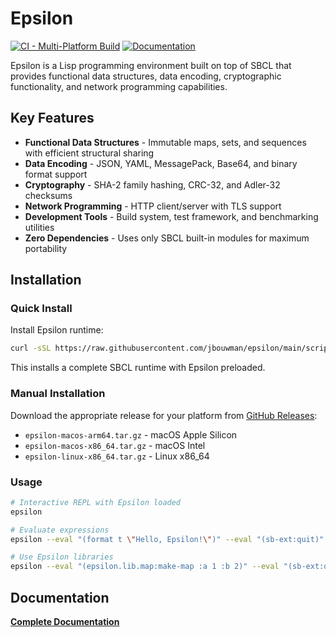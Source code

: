 # Epsilon

[![CI - Multi-Platform Build](https://github.com/jbouwman/epsilon/actions/workflows/ci.yml/badge.svg)](https://github.com/jbouwman/epsilon/actions/workflows/ci.yml)
[![Documentation](https://img.shields.io/badge/docs-github%20pages-blue)](https://jbouwman.github.io/epsilon/)

Epsilon is a Lisp programming environment built on top of SBCL that provides functional data structures, data encoding, cryptographic functionality, and network programming capabilities.

## Key Features

- **Functional Data Structures** - Immutable maps, sets, and sequences with efficient structural sharing
- **Data Encoding** - JSON, YAML, MessagePack, Base64, and binary format support  
- **Cryptography** - SHA-2 family hashing, CRC-32, and Adler-32 checksums
- **Network Programming** - HTTP client/server with TLS support
- **Development Tools** - Build system, test framework, and benchmarking utilities
- **Zero Dependencies** - Uses only SBCL built-in modules for maximum portability

## Installation

### Quick Install

Install Epsilon runtime:

```bash
curl -sSL https://raw.githubusercontent.com/jbouwman/epsilon/main/scripts/install.sh | bash
```

This installs a complete SBCL runtime with Epsilon preloaded.

### Manual Installation

Download the appropriate release for your platform from [GitHub Releases](https://github.com/jbouwman/epsilon/releases):
- `epsilon-macos-arm64.tar.gz` - macOS Apple Silicon
- `epsilon-macos-x86_64.tar.gz` - macOS Intel
- `epsilon-linux-x86_64.tar.gz` - Linux x86_64

### Usage

```bash
# Interactive REPL with Epsilon loaded
epsilon

# Evaluate expressions
epsilon --eval "(format t \"Hello, Epsilon!\")" --eval "(sb-ext:quit)"

# Use Epsilon libraries
epsilon --eval "(epsilon.lib.map:make-map :a 1 :b 2)" --eval "(sb-ext:quit)"
```

## Documentation

**[Complete Documentation](https://jbouwman.github.io/epsilon/)**
